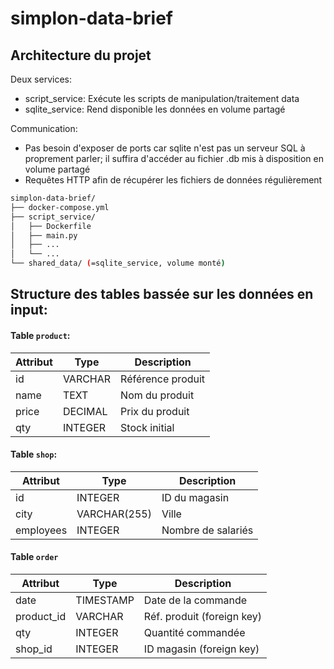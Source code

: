 # simplon-data-brief

## Architecture du projet

Deux services:
- script_service: Exécute les scripts de manipulation/traitement data
- sqlite_service: Rend disponible les données en volume partagé

Communication:
- Pas besoin d'exposer de ports car sqlite n'est pas un serveur SQL à proprement parler; il suffira d'accéder au fichier .db mis à disposition en volume partagé
- Requêtes HTTP afin de récupérer les fichiers de données régulièrement

```bash
simplon-data-brief/
├── docker-compose.yml
├── script_service/
│   ├── Dockerfile
│   ├── main.py
│   ├── ...
│   └── ...
└── shared_data/ (=sqlite_service, volume monté)
```

## Structure des tables bassée sur les données en input:

#### Table `product`:
| Attribut | Type | Description |
| ------ | ------ | ------ |
| id | VARCHAR | Référence produit |
| name | TEXT | Nom du produit |
| price | DECIMAL | Prix du produit |
| qty | INTEGER | Stock initial |

#### Table `shop`:
| Attribut | Type | Description |
| ------ | ------ | ------ |
| id | INTEGER | ID du magasin |
| city | VARCHAR(255) | Ville |
| employees | INTEGER | Nombre de salariés |

#### Table `order`
| Attribut | Type | Description |
| ------ | ------ | ------ |
| date | TIMESTAMP | Date de la commande |
| product_id | VARCHAR | Réf. produit (foreign key) |
| qty | INTEGER | Quantité commandée |
| shop_id | INTEGER | ID magasin (foreign key) |